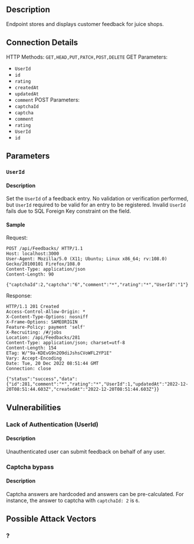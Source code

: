 ## Description

Endpoint stores and displays customer feedback for juice shops.

## Connection Details

HTTP Methods: `GET,HEAD,PUT,PATCH,POST,DELETE`
GET Parameters:
- `UserId`
- `id`
- `rating`
- `createdAt`
- `updatedAt`
- `comment`
POST Parameters: 
- `captchaId`
- `captcha`
- `comment`
- `rating`
- `UserId`
- `id`


## Parameters 

### `UserId`

#### Description

Set the `UserId` of a feedback entry. No validation or verification performed, but `UserId` required to be valid for an entry to be registered. Invalid `UserId` fails due to SQL Foreign Key constraint on the field. 

#### Sample

Request:
```HTTP
POST /api/Feedbacks/ HTTP/1.1
Host: localhost:3000
User-Agent: Mozilla/5.0 (X11; Ubuntu; Linux x86_64; rv:108.0) Gecko/20100101 Firefox/108.0
Content-Type: application/json
Content-Length: 90

{"captchaId":2,"captcha":"6","comment":"*","rating":"*","UserId":"1"}
```

Response: 
```http
HTTP/1.1 201 Created
Access-Control-Allow-Origin: *
X-Content-Type-Options: nosniff
X-Frame-Options: SAMEORIGIN
Feature-Policy: payment 'self'
X-Recruiting: /#/jobs
Location: /api/Feedbacks/281
Content-Type: application/json; charset=utf-8
Content-Length: 154
ETag: W/"9a-KDEvG9n2O9diJshsCVoWFL2YP1E"
Vary: Accept-Encoding
Date: Tue, 20 Dec 2022 08:51:44 GMT
Connection: close

{"status":"success","data":{"id":281,"comment":"*","rating":"*","UserId":1,"updatedAt":"2022-12-20T08:51:44.603Z","createdAt":"2022-12-20T08:51:44.603Z"}}
```

## Vulnerabilities

### Lack of Authentication (UserId)

#### Description
Unauthenticated user can submit feedback on behalf of any user. 

### Captcha bypass

#### Description
Captcha answers are hardcoded and answers can be pre-calculated. For instance, the answer to captcha with `captchaId: 2` is `6`. 

## Possible Attack Vectors

### ?


